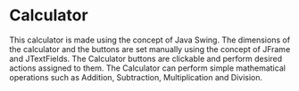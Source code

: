 # Calculator
This calculator is made using the concept of Java Swing. The dimensions of the calculator and the buttons are set manually using the concept of JFrame and JTextFields.
The Calculator buttons are clickable and perform desired actions assigned to them. The Calculator can perform simple mathematical operations such as Addition, Subtraction, Multiplication and Division.
